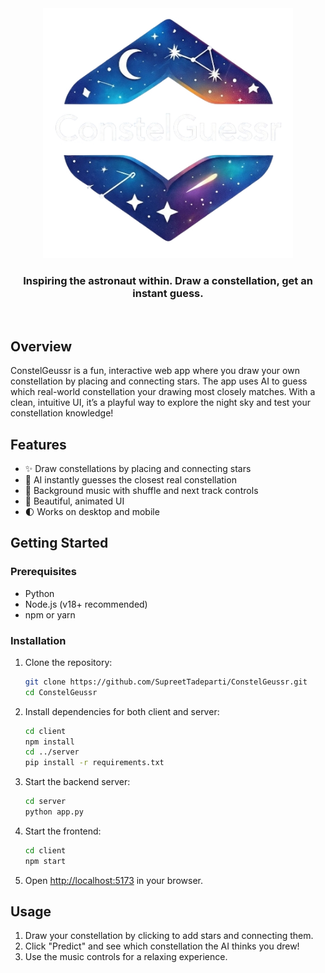 <div align="center">
   <img src="client/src/assets/logo.png" alt="Logo" width="400"/>
   <h3>Inspiring the astronaut within. Draw a constellation, get an instant guess.</h3>
</div>
<br>

## Overview

ConstelGeussr is a fun, interactive web app where you draw your own constellation by placing and connecting stars. The app uses AI to guess which real-world constellation your drawing most closely matches. With a clean, intuitive UI, it’s a playful way to explore the night sky and test your constellation knowledge!

## Features

- ✨ Draw constellations by placing and connecting stars
- 🤖 AI instantly guesses the closest real constellation
- 🎵 Background music with shuffle and next track controls
- 🌌 Beautiful, animated UI
- 🌓 Works on desktop and mobile

## Getting Started

### Prerequisites

- Python
- Node.js (v18+ recommended)
- npm or yarn

### Installation

1. Clone the repository:

   ```sh
   git clone https://github.com/SupreetTadeparti/ConstelGeussr.git
   cd ConstelGeussr
   ```

2. Install dependencies for both client and server:

   ```sh
   cd client
   npm install
   cd ../server
   pip install -r requirements.txt
   ```

3. Start the backend server:

   ```sh
   cd server
   python app.py
   ```

4. Start the frontend:

   ```sh
   cd client
   npm start
   ```

5. Open [http://localhost:5173](http://localhost:5173) in your browser.

## Usage

1. Draw your constellation by clicking to add stars and connecting them.
2. Click "Predict" and see which constellation the AI thinks you drew!
3. Use the music controls for a relaxing experience.
